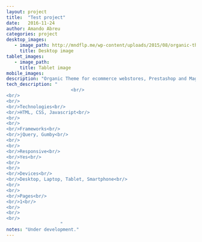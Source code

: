 ```yaml
---
layout: project 
title:  "Test project"
date:   2016-11-24
author: Amando Abreu
categories: project
desktop_images:
   - image_path: http://mndflp.me/wp-content/uploads/2015/08/organic-theme.jpg
     title: Desktop image
tablet_images:
   - image_path: 
     title: Tablet image
mobile_images:
description: "Organic Theme for ecommerce webstores, Prestashop and Magento"
tech_description: "
                        <br/>
<br/>
<br/>
<br/>Technologies<br/>
<br/>HTML, CSS, Javascript<br/>
<br/>
<br/>
<br/>Frameworks<br/>
<br/>jQuery, Gumby<br/>
<br/>
<br/>
<br/>Responsive<br/>
<br/>Yes<br/>
<br/>
<br/>
<br/>Devices<br/>
<br/>Desktop, Laptop, Tablet, Smartphone<br/>
<br/>
<br/>
<br/>Pages<br/>
<br/>1<br/>
<br/>
<br/>
<br/>
                    "
notes: "Under development."
---
```

